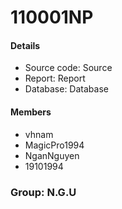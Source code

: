 # 110001NP

#### Details
* Source code: Source
* Report: Report
* Database: Database

#### Members
* vhnam
* MagicPro1994
* NganNguyen
* 19101994

### Group: N.G.U